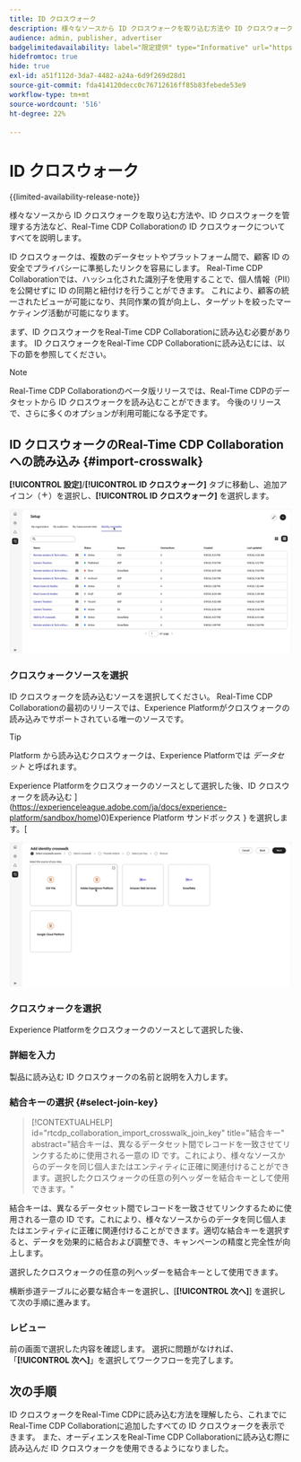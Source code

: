 ```yaml
---
title: ID クロスウォーク
description: 様々なソースから ID クロスウォークを取り込む方法や ID クロスウォークを管理する方法など、Real-Time CDP Collaborationの ID クロスウォークについてのすべてを説明します
audience: admin, publisher, advertiser
badgelimitedavailability: label="限定提供" type="Informative" url="https://helpx.adobe.com/legal/product-descriptions/real-time-customer-data-platform-collaboration.html newtab=true"
hidefromtoc: true
hide: true
exl-id: a51f112d-3da7-4482-a24a-6d9f269d28d1
source-git-commit: fda414120decc0c76712616ff85b83febede53e9
workflow-type: tm+mt
source-wordcount: '516'
ht-degree: 22%

---
```


# ID クロスウォーク

{{limited-availability-release-note}}

様々なソースから ID クロスウォークを取り込む方法や、ID クロスウォークを管理する方法など、Real-Time CDP Collaborationの ID クロスウォークについてすべてを説明します。

ID クロスウォークは、複数のデータセットやプラットフォーム間で、顧客 ID の安全でプライバシーに準拠したリンクを容易にします。 Real-Time CDP Collaborationでは、ハッシュ化された識別子を使用することで、個人情報（PII）を公開せずに ID の同期と紐付けを行うことができます。 これにより、顧客の統一されたビューが可能になり、共同作業の質が向上し、ターゲットを絞ったマーケティング活動が可能になります。

<!--
In Real-Time CDP Collaboration, use identity crosswalks alongside your audiences by [TODO] insert material here. 
-->


まず、ID クロスウォークをReal-Time CDP Collaborationに読み込む必要があります。 ID クロスウォークをReal-Time CDP Collaborationに読み込むには、以下の節を参照してください。

>[!NOTE]
>
>Real-Time CDP Collaborationのベータ版リリースでは、Real-Time CDPのデータセットから ID クロスウォークを読み込むことができます。 今後のリリースで、さらに多くのオプションが利用可能になる予定です。

## ID クロスウォークのReal-Time CDP Collaborationへの読み込み {#import-crosswalk}

**[!UICONTROL 設定]**/**[!UICONTROL ID クロスウォーク]** タブに移動し、追加アイコン（![ 追加アイコン](/help/assets/icons/plus.png)）を選択し、**[!UICONTROL ID クロスウォーク]** を選択します。

![ID クロスウォークを追加するための画面へのアクセス方法の記録 ](/help/assets/setup/identity-crosswalks/import-identity-crosswalk.gif)

### クロスウォークソースを選択

ID クロスウォークを読み込むソースを選択してください。 Real-Time CDP Collaborationの最初のリリースでは、Experience Platformがクロスウォークの読み込みでサポートされている唯一のソースです。

>[!TIP]
>
>Platform から読み込むクロスウォークは、Experience Platformでは *データセット* と呼ばれます。

Experience Platformをクロスウォークのソースとして選択した後、ID クロスウォークを読み込む ](https://experienceleague.adobe.com/ja/docs/experience-platform/sandbox/home)0}Experience Platform サンドボックス } を選択します。[

![ 横断歩道等の採択方法の記録 ](/help/assets/setup/identity-crosswalks/select-crosswalk-source.gif)

### クロスウォークを選択

Experience Platformをクロスウォークのソースとして選択した後、

### 詳細を入力

製品に読み込む ID クロスウォークの名前と説明を入力します。

### 結合キーの選択 {#select-join-key}

>[!CONTEXTUALHELP]
>id="rtcdp_collaboration_import_crosswalk_join_key"
>title="結合キー"
>abstract="結合キーは、異なるデータセット間でレコードを一致させてリンクするために使用される一意の ID です。これにより、様々なソースからのデータを同じ個人またはエンティティに正確に関連付けることができます。選択したクロスウォークの任意の列ヘッダーを結合キーとして使用できます。"

結合キーは、異なるデータセット間でレコードを一致させてリンクするために使用される一意の ID です。これにより、様々なソースからのデータを同じ個人またはエンティティに正確に関連付けることができます。適切な結合キーを選択すると、データを効果的に結合および調整でき、キャンペーンの精度と完全性が向上します。

選択したクロスウォークの任意の列ヘッダーを結合キーとして使用できます。

横断歩道テーブルに必要な結合キーを選択し、[**[!UICONTROL 次へ]**] を選択して次の手順に進みます。

### レビュー

前の画面で選択した内容を確認します。 選択に問題がなければ、「**[!UICONTROL 次へ]**」を選択してワークフローを完了します。

## 次の手順

ID クロスウォークをReal-Time CDPに読み込む方法を理解したら、これまでにReal-Time CDP Collaborationに追加したすべての ID クロスウォークを表示できます。 また、オーディエンスをReal-Time CDP Collaborationに読み込む際に読み込んだ ID クロスウォークを使用できるようになりました。
